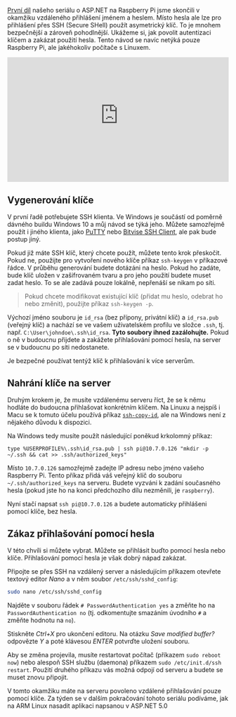 <!-- dcterms:title = ASP.NET na Raspberry Pi: Autentizace SSH klíčem -->
<!-- dcterms:abstract = První díl našeho seriálu o ASP.NET na Raspberry Pi jsme skončili v okamžiku vzdáleného přihlášení jménem a heslem. Místo hesla ale lze pro přihlášení přes SSH (Secure SHell) použít asymetrický klíč. To je mnohem bezpečnější a zároveň pohodlnější. Ukážeme si, jak povolit autentizaci klíčem a zakázat použití hesla. Tento návod se navíc netýká pouze Raspberry Pi, ale jakéhokoliv počítače s Linuxem. -->
<!-- dcterms:creator = Michal Altair Valášek -->
<!-- x4w:pictureUrl = /perex-pictures/20211021-dotnet-raspi-2.jpg -->
<!-- x4w:pictureWidth = 150 -->
<!-- x4w:pictureHeight = 150 -->
<!-- x4w:coverUrl = /cover-pictures/20211021-dotnet-raspi-2.jpg -->
<!-- x4w:coverCredits = Chunli Ju via Unsplash.com -->
<!-- x4w:category = Z-TECH -->
<!-- x4w:category = IT -->
<!-- x4w:serial = ASP.NET na Raspberry Pi -->
<!-- dcterms:date = 2021-10-21 -->

[První díl](https://www.altair.blog/2021/10/dotnet-raspi-1) našeho seriálu o ASP.NET na Raspberry Pi jsme skončili v okamžiku vzdáleného přihlášení jménem a heslem. Místo hesla ale lze pro přihlášení přes SSH (Secure SHell) použít asymetrický klíč. To je mnohem bezpečnější a zároveň pohodlnější. Ukážeme si, jak povolit autentizaci klíčem a zakázat použití hesla. Tento návod se navíc netýká pouze Raspberry Pi, ale jakéhokoliv počítače s Linuxem.

<div style="position:relative;padding-top:56.25%;">
  <iframe src="https://www.youtube-nocookie.com/embed/TtU4HAmmjbs" frameborder="0" allowfullscreen allow="accelerometer; autoplay; encrypted-media; gyroscope; picture-in-picture" style="position:absolute;top:0;left:0;width:100%;height:100%;"></iframe>
</div>

## Vygenerování klíče

V první řadě potřebujete SSH klienta. Ve Windows je součástí od poměrně dávného buildu Windows 10 a můj návod se týká jeho. Můžete samozřejmě použít i jiného klienta, jako [PuTTY](https://www.chiark.greenend.org.uk/~sgtatham/putty/latest.html) nebo [Bitvise SSH Client](https://www.bitvise.com/ssh-client-download), ale pak bude postup jiný.

Pokud již máte SSH klíč, který chcete použít, můžete tento krok přeskočit. Pokud ne, použijte pro vytvoření nového klíče příkaz `ssh-keygen` v příkazové řádce. V průběhu generování budete dotázáni na heslo. Pokud ho zadáte, bude klíč uložen v zašifrovaném tvaru a pro jeho použití budete muset zadat heslo. To se ale zadává pouze lokálně, nepřenáší se nikam po síti.

> Pokud chcete modifikovat existující klíč (přidat mu heslo, odebrat ho nebo změnit), použijte příkaz `ssh-keygen -p`.

Výchozí jméno souboru je `id_rsa` (bez přípony, privátní klíč) a `id_rsa.pub` (veřejný klíč) a nachází se ve vašem uživatelském profilu ve složce `.ssh`, tj. např. `C:\User\johndoe\.ssh\id_rsa`. **Tyto soubory ihned zazálohujte.** Pokud o ně v budoucnu přijdete a zakážete přihlašování pomocí hesla, na server se v budoucnu po síti nedostanete.

Je bezpečné používat tentýž klíč k přihlašování k více serverům.

## Nahrání klíče na server

Druhým krokem je, že musíte vzdálenému serveru říct, že se k němu hodláte do budoucna přihlašovat konkrétním klíčem. Na Linuxu a nejspíš i Macu se k tomuto účelu používá příkaz [`ssh-copy-id`](https://www.ssh.com/academy/ssh/copy-id), ale na Windows není z nějakého důvodu k dispozici.

Na Windows tedy musíte použít následující poněkud krkolomný příkaz:
```dos
type %USERPROFILE%\.ssh\id_rsa.pub | ssh pi@10.7.0.126 "mkdir -p ~/.ssh && cat >> .ssh/authorized_keys"
```

Místo `10.7.0.126` samozřejmě zadejte IP adresu nebo jméno vašeho Raspberry Pi. Tento příkaz přidá váš veřejný klíč do souboru `~/.ssh/authorized_keys` na serveru. Budete vyzváni k zadání současného hesla (pokud jste ho na konci předchozího dílu nezměnili, je `raspberry`).

Nyní stačí napsat `ssh pi@10.7.0.126` a budete automaticky přihlášeni pomocí klíče, bez hesla.

## Zákaz přihlašování pomocí hesla

V této chvíli si můžete vybrat. Můžete se přihlásit buďto pomocí hesla nebo klíče. Přihlašování pomocí hesla je však dobrý nápad zakázat.

Připojte se přes SSH na vzdálený server a následujícím příkazem otevřete textový editor _Nano_ a v něm soubor `/etc/ssh/sshd_config`:

```bash
sudo nano /etc/ssh/sshd_config
```

Najděte v souboru řádek `# PasswordAuthentication yes` a změňte ho na `PasswordAuthentication no` (tj. odkomentujte smazáním úvodního `#` a změňte hodnotu na `no`).

Stiskněte _Ctrl+X_ pro ukončení editoru. Na otázku _Save modified buffer?_ odpovězte _Y_ a poté klávesou _ENTER_ potvrďte uložení souboru.

Aby se změna projevila, musíte restartovat počítač (příkazem `sudo reboot now`) nebo alespoň SSH službu (daemona) příkazem `sudo /etc/init.d/ssh restart`. Použití druhého příkazu vás možná odpojí od serveru a budete se muset znovu připojit.

V tomto okamžiku máte na serveru povoleno vzdálené přihlašování pouze pomocí klíče. Za týden se v dalším pokračování tohoto seriálu podíváme, jak na ARM Linux nasadit aplikaci napsanou v ASP.NET 5.0
